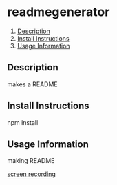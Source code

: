 # readmegenerator

1. [Description](#description)
2. [Install Instructions](#install-instructions)
3. [Usage Information](#usage-information)


## Description
makes a README
## Install Instructions
npm install
## Usage Information
making README

[screen recording](https://drive.google.com/file/d/1mqjJVdvjG3jf2j9v6dSO1gOGymXdA-U7/view)